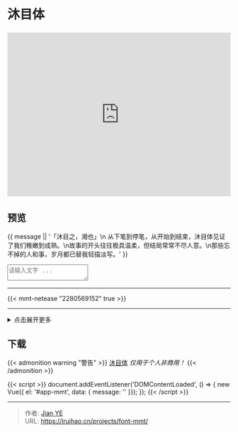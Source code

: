 # 沐目体


<iframe class="manuscript" src="https://hw.xiezixiansheng.com/mobile.php?c=Grzkreader&a=fontshowPics&u=qbfRl8gPF2s-&z=Kqz%2FRroVGYc-" style="width: 100%;height: 370px;margin-top: .25rem;" frameborder="0" allowfullscreen></iframe>

<!--more-->

## 预览

<div id="app-mmt" v-cloak>
  <p class="live-content">{{ message || '「沐目之，湘也」\n 从下笔到停笔，从开始到结束，沐目体见证了我们稚嫩到成熟。\n故事的开头往往极具温柔，但结局常常不尽人意。\n那些忘不掉的人和事，岁月都已替我轻描淡写。' }}</p>
  <textarea class="live-textarea" v-model="message" placeholder="请输入文字 ..."></textarea>
</div>

---

{{< mmt-netease "2280569152" true >}}

---

<details close>
  <summary>点击展开更多</summary>

{{< music server="tencent" type="playlist" id="8305844774" loop="all" list-folded="true">}}

<div class="preview-lyric">

|   《富士山下》   |   《爱情转移》   |
| :--------------: | :--------------: |
|  前尘硬化像石头  |  阳光在身上流转  |
| 随缘地抛下便逃走 | 等所有业障被原谅 |
|    我绝不罕有    |    爱情不停站    |
|  往街里绕过一周  |  想开往地老天荒  |
|    我便化乌有    |    需要多勇敢    |
|    你还嫌不够    |    你不要失望    |
|  我把这陈年风褛  |  荡气回肠是为了  |
|    送赠你解咒    |    最美的平凡    |

</div>

![word](images/word1.png)

<div class="preview-images">

![preview](images/preview.png)
![mobile setting](images/setting.png)
![wechat](images/wechat.png)

</div>

</details>

## 下载

{{< admonition warning "警告" >}}
[沐目体](https://github.com/Lruihao/MMT/releases) _仅用于个人非商用！_
{{< /admonition >}}

{{< script >}}
document.addEventListener('DOMContentLoaded', () => {
new Vue({ el: '#app-mmt', data: { message: '' }});
});
{{< /script >}}


---

> 作者: [Jian YE](https://github.com/jianye0428)  
> URL: https://lruihao.cn/projects/font-mmt/  

